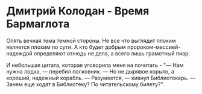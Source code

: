 # Дмитрий Колодан - Время Бармаглота

Опять вечная тема темной стороны. Не все что выглядит плохим является плохим по сути. А кто будет добрым пророком-мессией-надеждой определяют отнюдь не дела, а всего лишь грамотный пиар.

И небольшая цитата, которая уговорила меня на почитать - "— Нам нужна лодка, — перебил полковник. — Но не дырявое корыто, а хороший, надежный корабль. — Разумеется, — кивнул Библиотекарь. — Зачем еще ходят в Библиотеку? По читательскому билету?".
